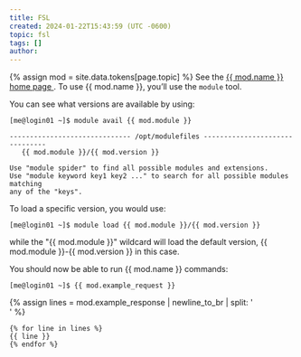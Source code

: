 ```yaml
---
title: FSL
created: 2024-01-22T15:43:59 (UTC -0600)
topic: fsl
tags: []
author: 
---
```


{% assign mod = site.data.tokens[page.topic] %}
See the <a rel="module"
  href="{{ mod.url }}"
  title="{{ mod.name }}">
    {{ mod.name }} home page
</a>. To use {{ mod.name }}, you’ll use the `module` tool.

You can see what versions are available by using:
```
[me@login01 ~]$ module avail {{ mod.module }}

------------------------------ /opt/modulefiles -------------------------------
   {{ mod.module }}/{{ mod.version }}

Use "module spider" to find all possible modules and extensions.
Use "module keyword key1 key2 ..." to search for all possible modules matching
any of the "keys".
```

To load a specific version, you would use:
```
[me@login01 ~]$ module load {{ mod.module }}/{{ mod.version }}
```

while the "{{ mod.module }}" wildcard will load the default version, {{ mod.module }}-{{ mod.version }} in this case.

You should now be able to run {{ mod.name }} commands:
```
[me@login01 ~]$ {{ mod.example_request }}
```
{% assign lines = mod.example_response | newline_to_br | split: '<br />' %}
```
{% for line in lines %}
{{ line }}
{% endfor %}
```
